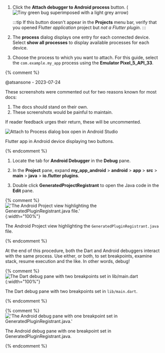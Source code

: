 1. Click the **Attach debugger to Android process** button.
   (![Tiny green bug superimposed with a light grey arrow](/assets/images/docs/testing/debugging/native/android-studio/attach-process-button.png))

    :::tip
    If this button doesn't appear in the **Projects** menu bar, verify that
    you opened Flutter _application_ project but _not a Flutter plugin_.
    :::

1. The **process** dialog displays one entry for each connected device.
   Select **show all processes** to display available processes for each
   device.

1. Choose the process to which you want to attach.
   For this guide, select the `com.example.my_app` process
   using the **Emulator Pixel_5_API_33**.

{% comment %}

   @atsansone - 2023-07-24

   These screenshots were commented out for two reasons known for most docs:

   1. The docs should stand on their own.
   2. These screenshots would be painful to maintain.

   If reader feedback urges their return, these will be uncommented.

   ![Attach to Process dialog box open in Android Studio](/assets/images/docs/testing/debugging/native/android-studio/attach-process-dialog.png)
   <div class="figure-caption">

   Flutter app in Android device displaying two buttons.

   </div>
{% endcomment %}

1. Locate the tab for **Android Debugger** in the **Debug** pane.

1. In the **Project** pane, expand
   **my_app_android** <span aria-label="and then">></span>
   **android** <span aria-label="and then">></span>
   **app** <span aria-label="and then">></span>
   **src** <span aria-label="and then">></span>
   **main** <span aria-label="and then">></span>
   **java** <span aria-label="and then">></span>
   **io.flutter plugins**.

1. Double click **GeneratedProjectRegistrant** to open the
   Java code in the **Edit** pane.

{% comment %}
   !['The Android Project view highlighting the GeneratedPluginRegistrant.java file.'](/assets/images/docs/testing/debugging/native/android-studio/debug-open-java-code.png){:width="100%"}
   <div class="figure-caption">

   The Android Project view highlighting the `GeneratedPluginRegistrant.java` file.

   </div>
{% endcomment %}

At the end of this procedure, both the Dart and Android debuggers interact
with the same process.
Use either, or both, to set breakpoints, examine stack, resume execution
and the like. In other words, debug!

{% comment %}
![The Dart debug pane with two breakpoints set in `lib/main.dart`](/assets/images/docs/testing/debugging/native/dart-debugger.png){:width="100%"}
<div class="figure-caption">

The Dart debug pane with two breakpoints set in `lib/main.dart`.

</div>
{% endcomment %}

{% comment %}
!['The Android debug pane with one breakpoint set in GeneratedPluginRegistrant.java.'](/assets/images/docs/testing/debugging/native/android-studio/debugger-active.png)
<div class="figure-caption">

The Android debug pane with one breakpoint set in GeneratedPluginRegistrant.java.

</div>
{% endcomment %}
